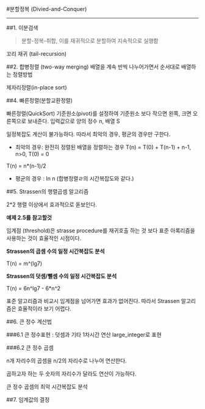 #분할정복 (Divied-and-Conquer)

---

##1. 이분검색
>분할-정복-취합,
이를 재귀적으로 분할하여 지속적으로 실행함

꼬리 재귀 (tail-recursion)

##2. 합병정렬 (two-way merging)
배열을 계속 반씩 나누어가면서 순서대로 배열하는 정렬방법

제자리정렬(in-place sort)

##4. 빠른정렬(분할교환정렬)

빠른정렬(QuickSort)
기준원소(pivot)를 설정하여 기준원소 보다 작으면 왼쪽, 크면 오른쪽으로 보내준다.
입력값으로 양의 정수 n, 배열 S

일정복잡도 계산이 불가능하다. 따라서 최악의 경우, 평균의 경우만 구한다.

- 최악의 경우: 완전히 정렬된 배열을 정렬하는 경우
T(n) = T(0) + T(n-1) + n-1, n>0, T(0) = 0

T(n) = n*(n-1)/2

- 평균의 경우 : ln n (합병정렬ㄹ의 시간복잡도와 같다.)

##5. Strassen의 행렬곱셈 알고리즘

2*2 행렬 이상에서 효과적으로 돋보인다.

<b>예제 2.5를 참고할것</b>

임계점 (threshold)은 strasse procedure를 재귀호출 하는 것 보다 표준 아록리즘을 사용하는 것이 효율적인 시점이다.

<b>Strassen의 곱셈 수의 일정 시간복잡도 분석</b>

T(n) = m^(lg7)

<b>Strassen의 덧셈/뺄셈 수의 일정 시간복잡도 분석</b>

T(n) = 6n^lg7 - 6*n^2

표준 알고리즘과 비교시 임계점을 넘어가면 효과가 없어진다. 따라서 Strassen 알고리즘은 효율적이라 보기 어렵다.

##6. 큰 정수 계산법

###6.1 큰 정수표현 : 덧셈과 기타 1차시간 연산
large_integer로 표현

###6.2 큰 정수 곱셈

n개 자리수의 곱셈을 n/2의 자리수로 나누어 연산한다.

곱하고자 하는 두 숫자의 자리수가 달라도 연산이 가능하다.

큰 정수 곱셈의 최악 시간복잡도 분석

##7. 임계값의 결정


